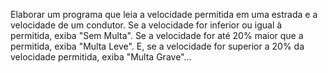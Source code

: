 Elaborar um programa que leia a velocidade permitida em uma estrada e a velocidade de um condutor. Se a velocidade for inferior ou igual à permitida, exiba "Sem Multa". Se a velocidade for até 20% maior que a permitida, exiba "Multa Leve". E, se a velocidade for superior a 20% da velocidade permitida, exiba "Multa Grave"...